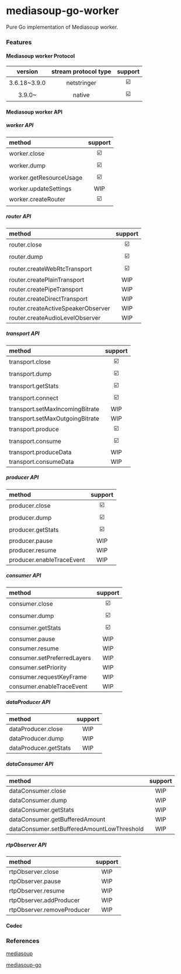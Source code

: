 # mediasoup-go-worker
Pure Go implementation of Mediasoup worker.

### Features
#### Mediasoup worker Protocol

|   version    | stream protocol type |         support         |
|:------------:|:--------------------:|:-----------------------:|
| 3.6.18~3.9.0 |     netstringer      | :ballot_box_with_check: |
|    3.9.0~    |        native        | :ballot_box_with_check: |


#### Mediasoup worker API

##### worker API

| method                  |         support         |
|:------------------------|:-----------------------:|
| worker.close            | :ballot_box_with_check: |
| worker.dump             | :ballot_box_with_check: |
| worker.getResourceUsage | :ballot_box_with_check: |
| worker.updateSettings   |           WIP           |
| worker.createRouter     | :ballot_box_with_check: |


##### router API

| method                             |         support         |
|:-----------------------------------|:-----------------------:|
| router.close                       | :ballot_box_with_check: |
| router.dump                        | :ballot_box_with_check: |
| router.createWebRtcTransport       | :ballot_box_with_check: |
| router.createPlainTransport        |           WIP           |
| router.createPipeTransport         |           WIP           |
| router.createDirectTransport       |           WIP           |
| router.createActiveSpeakerObserver |           WIP           |
| router.createAudioLevelObserver    |           WIP           |


##### transport API

| method                          |         support         |
|:--------------------------------|:-----------------------:|
| transport.close                 | :ballot_box_with_check: |
| transport.dump                  | :ballot_box_with_check: |
| transport.getStats              | :ballot_box_with_check: |
| transport.connect               | :ballot_box_with_check: |
| transport.setMaxIncomingBitrate |           WIP           |
| transport.setMaxOutgoingBitrate |           WIP           |
| transport.produce               | :ballot_box_with_check: |
| transport.consume               | :ballot_box_with_check: |
| transport.produceData           |           WIP           |
| transport.consumeData           |           WIP           |


##### producer API

| method                    |         support         |
|:--------------------------|:-----------------------:|
| producer.close            | :ballot_box_with_check: |
| producer.dump             | :ballot_box_with_check: |
| producer.getStats         | :ballot_box_with_check: |
| producer.pause            |           WIP           |
| producer.resume           |           WIP           |
| producer.enableTraceEvent |           WIP           |


##### consumer API

| method                      |         support         |
|:----------------------------|:-----------------------:|
| consumer.close              | :ballot_box_with_check: |
| consumer.dump               | :ballot_box_with_check: |
| consumer.getStats           | :ballot_box_with_check: |
| consumer.pause              |           WIP           |
| consumer.resume             |           WIP           |
| consumer.setPreferredLayers |           WIP           |
| consumer.setPriority        |           WIP           |
| consumer.requestKeyFrame    |           WIP           |
| consumer.enableTraceEvent   |           WIP           |


##### dataProducer API

| method                | support |
|:----------------------|:-------:|
| dataProducer.close    |   WIP   |
| dataProducer.dump     |   WIP   |
| dataProducer.getStats |   WIP   |


##### dataConsumer API

| method                                     | support |
|:-------------------------------------------|:-------:|
| dataConsumer.close                         |   WIP   |
| dataConsumer.dump                          |   WIP   |
| dataConsumer.getStats                      |   WIP   |
| dataConsumer.getBufferedAmount             |   WIP   |
| dataConsumer.setBufferedAmountLowThreshold |   WIP   |


##### rtpObserver API

| method                             | support |
|:-----------------------------------|:-------:|
| rtpObserver.close                  |   WIP   |
| rtpObserver.pause                  |   WIP   |
| rtpObserver.resume                 |   WIP   |
| rtpObserver.addProducer            |   WIP   |
| rtpObserver.removeProducer         |   WIP   |


#### Codec




### References

[mediasoup](https://github.com/versatica/mediasoup)

[mediasoup-go](https://pkg.go.dev/github.com/jiyeyuran/mediasoup-go)
